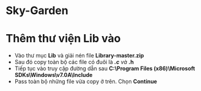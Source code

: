 # Sky-Garden

# Thêm thư viện Lib vào
- Vào thư mục <b>Lib</b> và giải nén file <b>Library-master.zip</b>
- Sau đó copy toàn bộ các file có đuôi là <b>*.c</b> và <b>*.h</b>
- Tiếp tục vào truy cập đường dẫn sau <b>C:\Program Files (x86)\Microsoft SDKs\Windows\v7.0A\Include</b>
- Pass toàn bộ những file vừa copy ở trên. Chọn <b>Continue</b>
